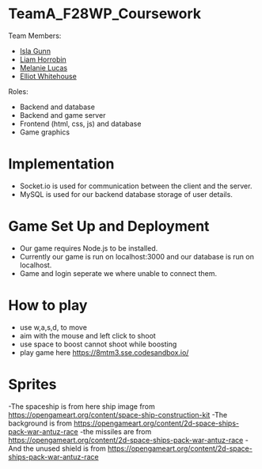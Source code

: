 # TeamA_F28WP_Coursework

Team Members:
  - [Isla Gunn](https://github.com/ig019)
  - [Liam Horrobin](https://github.com/LiamHorrobin)
  - [Melanie Lucas](https://github.com/melucas2000)
  - [Elliot Whitehouse](https://github.com/ElliotW65)
  
Roles:
  - Backend and database 
  - Backend and game server
  - Frontend (html, css, js) and database
  - Game graphics
  
  # Implementation
  - Socket.io is used for communication between the client and the server.
  - MySQL is used for our backend database storage of user details.
  
  # Game Set Up and Deployment 
  - Our game requires Node.js to be installed.
  - Currently our game is run on localhost:3000 and our database is run on localhost.
  - Game and login seperate we where unable to connect them.
  
  # How to play
  - use w,a,s,d, to move 
  - aim with the mouse and left click to shoot
  - use space to boost cannot shoot while boosting
  - play game here https://8mtm3.sse.codesandbox.io/
  
  # Sprites
  -The spaceship is from here ship image from https://opengameart.org/content/space-ship-construction-kit
  -The background is from https://opengameart.org/content/2d-space-ships-pack-war-antuz-race
  -the missiles are from https://opengameart.org/content/2d-space-ships-pack-war-antuz-race
  -And the unused shield is from https://opengameart.org/content/2d-space-ships-pack-war-antuz-race
  
  
